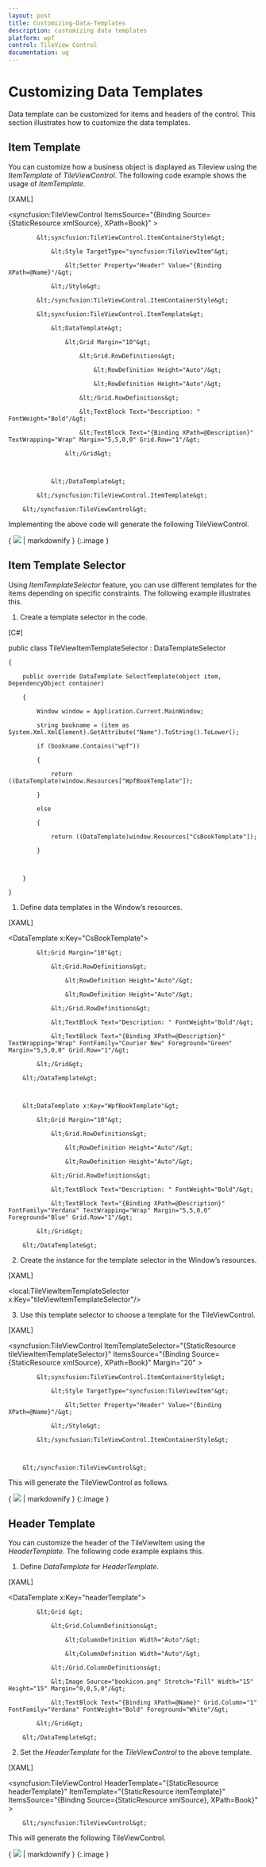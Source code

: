 ```yaml
---
layout: post
title: Customizing-Data-Templates
description: customizing data templates
platform: wpf
control: TileView Control
documentation: ug
---
```


# Customizing Data Templates

Data template can be customized for items and headers of the control. This section illustrates how to customize the data templates.

## Item Template 

You can customize how a business object is displayed as Tileview using the _ItemTemplate_ of _TileViewControl_. The following code example shows the usage of _ItemTemplate_.



[XAML]

   &lt;syncfusion:TileViewControl ItemsSource="{Binding Source={StaticResource xmlSource}, XPath=Book}"   &gt;

            &lt;syncfusion:TileViewControl.ItemContainerStyle&gt;

                &lt;Style TargetType="syncfusion:TileViewItem"&gt;

                    &lt;Setter Property="Header" Value="{Binding XPath=@Name}"/&gt;

                &lt;/Style&gt;

            &lt;/syncfusion:TileViewControl.ItemContainerStyle&gt;

            &lt;syncfusion:TileViewControl.ItemTemplate&gt;

                &lt;DataTemplate&gt;

                    &lt;Grid Margin="10"&gt;

                        &lt;Grid.RowDefinitions&gt;

                            &lt;RowDefinition Height="Auto"/&gt;

                            &lt;RowDefinition Height="Auto"/&gt;

                        &lt;/Grid.RowDefinitions&gt;

                        &lt;TextBlock Text="Description: " FontWeight="Bold"/&gt;

                        &lt;TextBlock Text="{Binding XPath=@Description}" TextWrapping="Wrap" Margin="5,5,0,0" Grid.Row="1"/&gt;

                    &lt;/Grid&gt;



                &lt;/DataTemplate&gt;

            &lt;/syncfusion:TileViewControl.ItemTemplate&gt;

        &lt;/syncfusion:TileViewControl&gt;







Implementing the above code will generate the following TileViewControl.



{ ![](Customizing-Data-Templates_images/Customizing-Data-Templates_img1.png) | markdownify }
{:.image }




## Item Template Selector

Using _ItemTemplateSelector_ feature, you can use different templates for the items depending on specific constraints. The following example illustrates this.

1. Create a template selector in the code.



[C#]

public class TileViewItemTemplateSelector : DataTemplateSelector

    {

        public override DataTemplate SelectTemplate(object item, DependencyObject container)

        {

            Window window = Application.Current.MainWindow;

            string bookname = (item as System.Xml.XmlElement).GetAttribute("Name").ToString().ToLower();

            if (bookname.Contains("wpf"))

            {

                return ((DataTemplate)window.Resources["WpfBookTemplate"]);

            }

            else 

            {

                return ((DataTemplate)window.Resources["CsBookTemplate"]);

            }



        }

    }











1. Define data templates in the Window’s resources.



[XAML]

&lt;DataTemplate x:Key="CsBookTemplate"&gt;

            &lt;Grid Margin="10"&gt;

                &lt;Grid.RowDefinitions&gt;

                    &lt;RowDefinition Height="Auto"/&gt;

                    &lt;RowDefinition Height="Auto"/&gt;

                &lt;/Grid.RowDefinitions&gt;

                &lt;TextBlock Text="Description: " FontWeight="Bold"/&gt;

                &lt;TextBlock Text="{Binding XPath=@Description}" TextWrapping="Wrap" FontFamily="Courier New" Foreground="Green" Margin="5,5,0,0" Grid.Row="1"/&gt;

            &lt;/Grid&gt;

        &lt;/DataTemplate&gt;



        &lt;DataTemplate x:Key="WpfBookTemplate"&gt;

            &lt;Grid Margin="10"&gt;

                &lt;Grid.RowDefinitions&gt;

                    &lt;RowDefinition Height="Auto"/&gt;

                    &lt;RowDefinition Height="Auto"/&gt;

                &lt;/Grid.RowDefinitions&gt;

                &lt;TextBlock Text="Description: " FontWeight="Bold"/&gt;

                &lt;TextBlock Text="{Binding XPath=@Description}" FontFamily="Verdana" TextWrapping="Wrap" Margin="5,5,0,0" Foreground="Blue" Grid.Row="1"/&gt;

            &lt;/Grid&gt;

        &lt;/DataTemplate&gt;





2.  Create the instance for the template selector in the Window’s resources.



[XAML]

&lt;local:TileViewItemTemplateSelector x:Key="tileViewItemTemplateSelector"/&gt;





3. Use this template selector to choose a template for the TileViewControl.



[XAML]

&lt;syncfusion:TileViewControl ItemTemplateSelector="{StaticResource tileViewItemTemplateSelector}" ItemsSource="{Binding Source={StaticResource xmlSource}, XPath=Book}"  Margin="20" &gt;

            &lt;syncfusion:TileViewControl.ItemContainerStyle&gt;

                &lt;Style TargetType="syncfusion:TileViewItem"&gt;

                    &lt;Setter Property="Header" Value="{Binding XPath=@Name}"/&gt;

                &lt;/Style&gt;

            &lt;/syncfusion:TileViewControl.ItemContainerStyle&gt;



        &lt;/syncfusion:TileViewControl&gt;





This will generate the TileViewControl as follows.



{ ![](Customizing-Data-Templates_images/Customizing-Data-Templates_img2.png) | markdownify }
{:.image }




## Header Template

You can customize the header of the TileViewItem using the _HeaderTemplate_. The following code example explains this.

1. Define _DataTemplate_ for _HeaderTemplate_.



[XAML]

&lt;DataTemplate x:Key="headerTemplate"&gt;

            &lt;Grid &gt;

                &lt;Grid.ColumnDefinitions&gt;

                    &lt;ColumnDefinition Width="Auto"/&gt;

                    &lt;ColumnDefinition Width="Auto"/&gt;

                &lt;/Grid.ColumnDefinitions&gt;

                &lt;Image Source="bookicon.png" Stretch="Fill" Width="15" Height="15" Margin="0,0,5,0"/&gt;

                &lt;TextBlock Text="{Binding XPath=@Name}" Grid.Column="1" FontFamily="Verdana" FontWeight="Bold" Foreground="White"/&gt;

            &lt;/Grid&gt;

        &lt;/DataTemplate&gt;





2. Set the _HeaderTemplate_ for the _TileViewControl_ to the above template.



[XAML]

&lt;syncfusion:TileViewControl  HeaderTemplate="{StaticResource headerTemplate}" ItemTemplate="{StaticResource itemTemplate}" ItemsSource="{Binding Source={StaticResource xmlSource}, XPath=Book}"   &gt;





        &lt;/syncfusion:TileViewControl&gt;





This will generate the following TileViewControl.



{ ![](Customizing-Data-Templates_images/Customizing-Data-Templates_img3.png) | markdownify }
{:.image }




